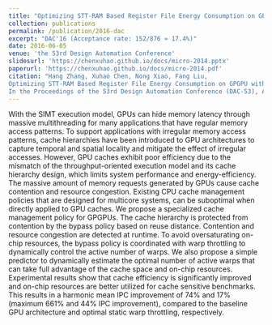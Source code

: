 ```yaml
---
title: "Optimizing STT-RAM Based Register File Energy Consumption on GPGPU with Delta Compression"
collection: publications
permalink: /publication/2016-dac
excerpt: "DAC'16 (Acceptance rate: 152/876 ≈ 17.4%)"
date: 2016-06-05
venue: 'the 53rd Design Automation Conference'
slidesurl: 'https://chenxuhao.github.io/docs/micro-2014.pptx'
paperurl: 'https://chenxuhao.github.io/docs/micro-2014.pdf'
citation: "Hang Zhang, Xuhao Chen, Nong Xiao, Fang Liu,
Optimizing STT-RAM Based Register File Energy Consumption on GPGPU with Delta Compression,
In the Proceedings of the 53rd Design Automation Conference (DAC-53), Austin, TX, June 2016."
---
```


With the SIMT execution model, GPUs can hide memory latency through massive multithreading for many applications that have regular memory access patterns.
To support applications with irregular memory access patterns, cache hierarchies have been introduced to GPU architectures to capture temporal and spatial locality and mitigate the effect of irregular accesses.
However, GPU caches exhibit poor efficiency due to the mismatch of the throughput-oriented execution model and its cache hierarchy design, which limits system performance and energy-efficiency.
The massive amount of memory requests generated by GPUs cause cache contention and resource congestion.
Existing CPU cache management policies that are designed for multicore systems, can be suboptimal when directly applied to GPU caches. We propose a specialized cache management policy for GPGPUs.
The cache hierarchy is protected from contention by the bypass policy based on reuse distance. Contention and resource congestion are detected at runtime.
To avoid oversaturating on-chip resources, the bypass policy is coordinated with warp throttling to dynamically control the active number of warps.
We also propose a simple predictor to dynamically estimate the optimal number of active warps that can take full advantage of the cache space and on-chip resources.
Experimental results show that cache efficiency is significantly improved and on-chip resources are better utilized for cache sensitive benchmarks.
This results in a harmonic mean IPC improvement of 74% and 17% (maximum 661% and 44% IPC improvement), compared to the baseline GPU architecture and optimal static warp throttling, respectively.
